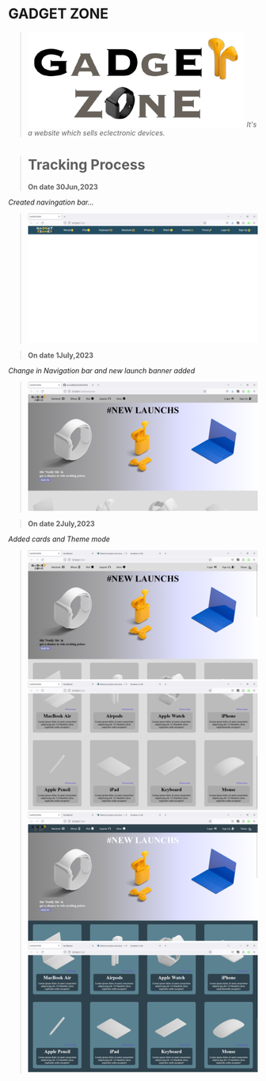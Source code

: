 # GADGET ZONE
> ![Alt text](images/logo.png)
> *It's a website which sells eclectronic devices.*

> # Tracking Process
> **On date 30Jun,2023**
>
 *Created navingation bar...*
> ![Alt text](how_it_started/30June.png)

> **On date 1July,2023**
> 
*Change in Navigation bar and new launch banner added*
> ![Alt text](how_it_started/1st%2C%20july.png)

> **On date 2July,2023**
> 
*Added cards and Theme mode*
> ![Alt text](how_it_started/2july1.png)
> ![Alt text](how_it_started/2july2.png)
> ![Alt text](how_it_started/2july3.png)
> ![Alt text](how_it_started/2july4.png)